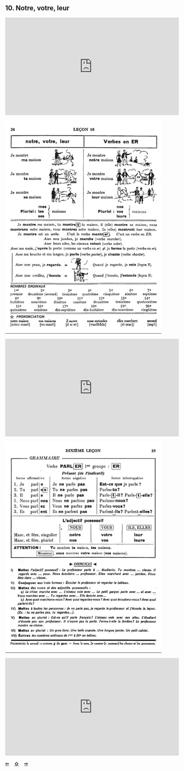 ## 10. Notre, votre, leur

<iframe width="560" height="315" src="https://www.youtube.com/embed/XtrmEJB2fQs" frameborder="0" allow="accelerometer; autoplay; encrypted-media; gyroscope; picture-in-picture" allowfullscreen></iframe>

![10A](img/10A.JPG)

<iframe width="560" height="315" src="https://www.youtube.com/embed/IFvFSyU-ZFw" frameborder="0" allow="accelerometer; autoplay; encrypted-media; gyroscope; picture-in-picture" allowfullscreen></iframe>

![10B](img/10B.JPG)

<iframe width="560" height="315" src="https://www.youtube.com/embed/w2dOe4Ri1r4" frameborder="0" allow="accelerometer; autoplay; encrypted-media; gyroscope; picture-in-picture" allowfullscreen></iframe>

<p style='font-weight:bolder'>
  <a href='09.html' title='Önceki sayfa'>⇦</a>&emsp;
  <a href='..' title='Ana sayfa'>⇧</a>&emsp;
  <a href='11.html' title='Sonraki sayfa'>⇨</a>
</p>
